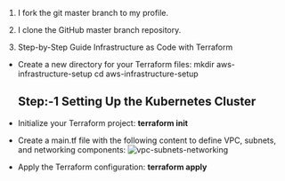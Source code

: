 1. I fork the git master branch to my profile.

2. I clone the GitHub master branch repository.

3.  Step-by-Step Guide
   Infrastructure as Code with Terraform
 
* Create a new directory for your Terraform files:
    mkdir aws-infrastructure-setup
    cd aws-infrastructure-setup
   
   ## Step:-1 Setting Up the Kubernetes Cluster
* Initialize your Terraform project:
  <b>terraform init</b>
* Create a main.tf file with the following content to define VPC, subnets, and networking components:
  ![vpc-subnets-networking](https://github.com/user-attachments/assets/9c0592bb-f85a-425c-a36c-f85b523db33f)
* Apply the Terraform configuration:
  <b>terraform apply</b>

